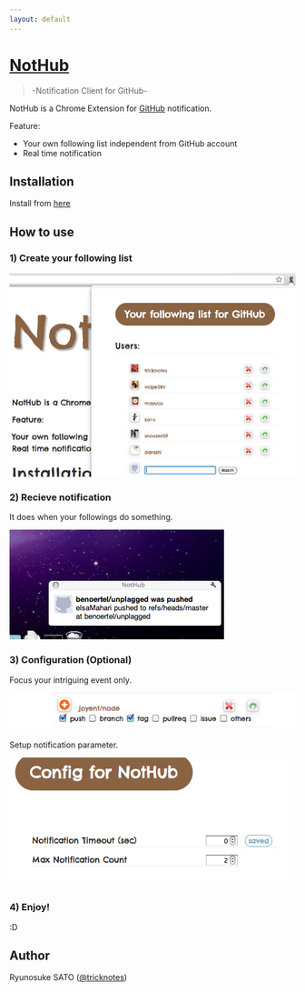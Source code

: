 ```yaml
---
layout: default
---
```

# [NotHub](http://nothub.org/)

> -Notification Client for GitHub-

NotHub is a Chrome Extension for [GitHub](https://github.com) notification.

Feature:

- Your own following list independent from GitHub account
- Real time notification

## Installation

Install from [here](https://chrome.google.com/webstore/detail/xxx)

## How to use

### 1) Create your following list

![Following List](/images/following_list.png "Following List")

### 2) Recieve notification

It does when your followings do something.

![Notification](/images/notification.png "Recieve Notification")

### 3) Configuration (Optional)

Focus your intriguing event only.

![Configuration](/images/config01.png "Config01")

Setup notification parameter.

![Configuration](/images/config02.png "Config02")

### 4) Enjoy!

:D

## Author

Ryunosuke SATO ([@tricknotes](http://twitter.com/tricknotes))
